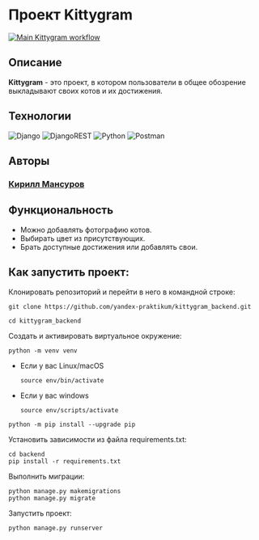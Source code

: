 # Проект Kittygram

[![Main Kittygram workflow](https://github.com/Kirill374mansurov/kittygram_final/actions/workflows/main.yml/badge.svg)](https://github.com/Kirill374mansurov/kittygram_final/actions/workflows/main.yml)

## Описание

**Kittygram** - это проект, в котором пользователи в общее обозрение выкладывают своих котов и их достижения.

## Технологии

![Django](https://img.shields.io/badge/django-%23092E20.svg?style=for-the-badge&logo=django&logoColor=white)
![DjangoREST](https://img.shields.io/badge/DJANGO-REST-ff1709?style=for-the-badge&logo=django&logoColor=white&color=ff1709&labelColor=gray)
![Python](https://img.shields.io/badge/python-3670A0?style=for-the-badge&logo=python&logoColor=ffdd54)
![Postman](https://img.shields.io/badge/Postman-FF6C37?style=for-the-badge&logo=postman&logoColor=white)

## Авторы

### [Кирилл Мансуров](https://github.com/Kirill374mansurov)</br>  

## Функциональность

- Можно добавлять фотографию котов.
- Выбирать цвет из присутствующих.
- Брать доступные достижения или добавлять свои.

## Как запустить проект:

Клонировать репозиторий и перейти в него в командной строке:

```
git clone https://github.com/yandex-praktikum/kittygram_backend.git
```

```
cd kittygram_backend
```

Cоздать и активировать виртуальное окружение:

```
python -m venv venv
```

* Если у вас Linux/macOS

    ```
    source env/bin/activate
    ```

* Если у вас windows

    ```
    source env/scripts/activate
    ```

```
python -m pip install --upgrade pip
```

Установить зависимости из файла requirements.txt:

```
cd backend
pip install -r requirements.txt
```

Выполнить миграции:

```
python manage.py makemigrations
python manage.py migrate
```

Запустить проект:

```
python manage.py runserver
```
